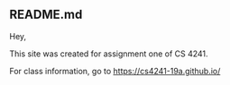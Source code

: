 README.md
---

Hey,

This site was created for assignment one of CS 4241.

For class information, go to https://cs4241-19a.github.io/
